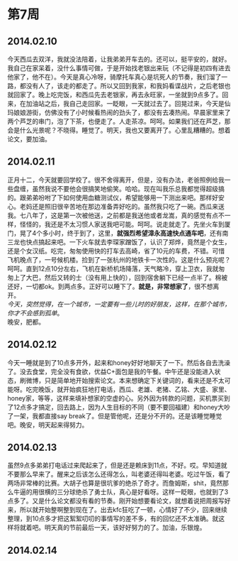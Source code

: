 第7周
======

## 2014.02.10

今天西瓜去双洋，我就没法陪着，让我弟弟开车去的。还可以，挺平安的，就好。我自己在家呆着，没什么事情可做，于是开始找老银出来玩（不记得是初四有进去他家了，他不在）。今天是真心冷呀，骑摩托车真心是坑死人的节奏，我们溜了一路，都没有人了，该走的都走了。所以又回到我家，和我妈看谍战片，之后老银也就回家了。晚上吃完饭，和西瓜先去老银家，再去永旺家，一坐就到9点多了。回来，在加油站之后，我自己走回家。一眨眼，一天就过去了。回晃过来，今天是仙玛娘娘游街，仿佛没有了小时候看热闹的劲头了，都没有去凑热闹。早晨家里来了两个芦芝的串门，泡了下茶，也便走了。人走茶凉。呵呵。如果我们还在芦芝，那会是什么光景呢？不晓得。睡觉了。明天，我也又要离开了。心里乱糟糟的。想着论文，要加油。

## 2014.02.11

正月十二，今天就要回学校了。很不舍得离开，但是，没有办法，老爸照例给我一些盘缠，虽然我说不要他会很搞笑地偷笑。哈哈。现在叫我乐总我都觉得超级搞的。跟弟弟吩咐了下如何使用血糖测试仪，希望能够用一下测出来吧。那样好安心。老妈还是照旧很辛苦地在那边准备弄好吃的。虽然我只吃了一碗。西瓜来送我。七八年了，这是第一次被他送，之前都是我送他或者龙嵩，真的感觉有点不一样，怪怪的，我还是不太习惯人家送我吧可能。呵呵。说走就走了。先坐火车到厦门，晃了4个多小时，终于到了，这里，**就强烈希望漳永高速快点通车吧**，还有南三龙也快点搞起来吧。一下火车就去李琛家蹭饭了，认识了郑烨，竟然是个女生，还是个女汉纸。吃完，匆匆使用快的打车去高崎，省了10元的车费，不错。可惜飞机晚点了，一号候机楼。捡到了一张杭州的地铁卡一次性的。这是什么预兆呢？呵呵。直到12点10分左右，飞机在新桥机场降落，天气略冷，穿上卫衣，我就匆匆上了大巴，然后又转的士（没有用上快的），回到宿舍躺下已经一点半了。棉被还好，一切都ok。到两点多。正好可以睡下了。**就是，非常想家了**，很不想离开。  
*今天，突然觉得，在一个城市，一定要有一些儿时的好朋友，这样，在那个城市，你才不会感到孤单*。   
晚安，肥都。

## 2014.02.12

今天一睡就是到了10点多开外，起来和honey好好地聊天了一下。然后各自去洗澡了。没去食堂，完全没有食欲，优益C+面包是我的午餐。中午还是没能进入状态，刷微博，只是简单地开始搜索论文。本来想确定下关键词的，看来还是不太可能呀。吃完晚饭，就开始疯狂地打电话，西瓜、老雄、老猪、乙铭、大盛、家里、honey家，等等，这样来填补想家的空虚的心。另外因为转款的问题，买机票买到了12点多才搞定，回去路上，因为人生目标的不同（要不要回福建）和honey大吵了一架，我都直接say break了。但是管他呢，还是分不开的。还是该睡觉睡觉吧。晚安，明天起来得努力。

## 2014.02.13

虽然9点多弟弟打电话过来爬起来了，但是还是赖床到11点，不好。哎。早知道就不要那么早来了。醒来之后该怎么还得怎么，叫老婆还得叫老婆。吃过午饭，看了两场非常棒的比赛。大胡子也算是很坑爹的绝杀了奇才。而詹姆斯，shit，竟然那么牛逼的用很横的三分球绝杀了勇士队，真心是好看呀。这样一眨眼，也就到了3点多了。又是什么论文都没有看的节奏。刚开始想要看论文，就想着说把周报写好来，所以就开始整啊整到现在了。出去kfc狂吃了一顿，心情好了不少，回来继续整理，到10点多才把这絮絮叨叨的事情写的差不多，有的回忆还不太准确。就这样将就着吧。明天真的节前最后一天，该好好努力的了。加油，乐银煌。

## 2014.02.14


